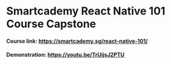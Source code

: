 # Smartcademy React Native 101 Course Capstone

#### Course link: https://smartcademy.sg/react-native-101/

#### Demonstration: https://youtu.be/TrUijsJ2PTU
